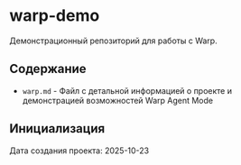# warp-demo

Демонстрационный репозиторий для работы с Warp.

## Содержание

- `warp.md` - Файл с детальной информацией о проекте и демонстрацией возможностей Warp Agent Mode

## Инициализация

Дата создания проекта: 2025-10-23
